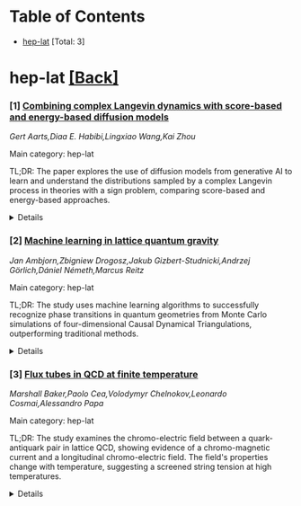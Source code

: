 <div id=toc></div>

# Table of Contents

- [hep-lat](#hep-lat) [Total: 3]


<div id='hep-lat'></div>

# hep-lat [[Back]](#toc)

### [1] [Combining complex Langevin dynamics with score-based and energy-based diffusion models](https://arxiv.org/abs/2510.01328)
*Gert Aarts,Diaa E. Habibi,Lingxiao Wang,Kai Zhou*

Main category: hep-lat

TL;DR: The paper explores the use of diffusion models from generative AI to learn and understand the distributions sampled by a complex Langevin process in theories with a sign problem, comparing score-based and energy-based approaches.


<details>
  <summary>Details</summary>
Motivation: The motivation is to address the challenge of understanding the probability distribution effectively sampled by the complex Langevin process in theories with a sign problem, which is not known beforehand and difficult to comprehend. The authors aim to leverage the capabilities of diffusion models, used in generative AI, for learning such distributions or their log derivatives from data, potentially opening up new applications.

Method: The method involves applying and comparing two types of diffusion models - score-based and energy-based - to learn the distributions generated by a complex Langevin process. This approach aims to provide a novel way to tackle the sign problem in theoretical physics through the lens of machine learning, specifically using techniques from generative AI.

Result: The results of the study are expected to shed light on the effectiveness of diffusion models in capturing the intricate probability distributions that arise from a complex Langevin process, offering insights into which type of diffusion model (score-based or energy-based) might be more suitable for this task. The exact outcomes, however, are not detailed in the abstract, indicating that the full paper would contain a thorough analysis and comparison.

Conclusion: The conclusion likely discusses the potential of diffusion models as a tool for understanding and working with complex probability distributions in the context of theories suffering from a sign problem. It may also outline the advantages and limitations of each type of diffusion model explored and suggest future research directions, including practical applications in both theoretical physics and generative AI.

Abstract: Theories with a sign problem due to a complex action or Boltzmann weight can
sometimes be numerically solved using a stochastic process in the complexified
configuration space. However, the probability distribution effectively sampled
by this complex Langevin process is not known a priori and notoriously hard to
understand. In generative AI, diffusion models can learn distributions, or
their log derivatives, from data. We explore the ability of diffusion models to
learn the distributions sampled by a complex Langevin process, comparing
score-based and energy-based diffusion models, and speculate about possible
applications.

</details>


### [2] [Machine learning in lattice quantum gravity](https://arxiv.org/abs/2510.02159)
*Jan Ambjorn,Zbigniew Drogosz,Jakub Gizbert-Studnicki,Andrzej Görlich,Dániel Németh,Marcus Reitz*

Main category: hep-lat

TL;DR: The study uses machine learning algorithms to successfully recognize phase transitions in quantum geometries from Monte Carlo simulations of four-dimensional Causal Dynamical Triangulations, outperforming traditional methods.


<details>
  <summary>Details</summary>
Motivation: To explore the effectiveness of automated machine learning algorithms in recognizing phase transitions within quantum geometries as observed through numerical data from lattice quantum gravity simulations, potentially improving upon standard methods that rely on order parameters.

Method: Conducted Monte Carlo simulations of four-dimensional Causal Dynamical Triangulations and applied a variety of 14 machine learning models (7 supervised and 7 unsupervised) to the simulation data to identify and analyze the phase transitions.

Result: Most of the tested machine learning models were highly effective in recognizing the phase transitions, and their performance surpassed that of conventional approaches based on order parameters.

Conclusion: Automated machine learning provides a powerful tool for the analysis of phase transitions in quantum gravity, demonstrating superior performance compared to traditional methods and opening new avenues for research in the field.

Abstract: Using numerical data coming from Monte Carlo simulations of four-dimensional
Causal Dynamical Triangulations, we study how automated machine learning
algorithms can be used to recognize transitions between different phases of
quantum geometries observed in lattice quantum gravity. We tested seven
supervised and seven unsupervised machine learning models and found that most
of them were very successful in that task, even outperforming standard methods
based on order parameters.

</details>


### [3] [Flux tubes in QCD at finite temperature](https://arxiv.org/abs/2510.02177)
*Marshall Baker,Paolo Cea,Volodymyr Chelnokov,Leonardo Cosmai,Alessandro Papa*

Main category: hep-lat

TL;DR: The study examines the chromo-electric field between a quark-antiquark pair in lattice QCD, showing evidence of a chromo-magnetic current and a longitudinal chromo-electric field. The field's properties change with temperature, suggesting a screened string tension at high temperatures.


<details>
  <summary>Details</summary>
Motivation: To understand the behavior of the chromo-electric field generated by a static quark-antiquark pair as the temperature increases, particularly through and beyond the chiral transition, and to investigate the characteristics of this field in different temperature regimes.

Method: Lattice Quantum Chromodynamics (QCD) simulations with 2+1 dynamical staggered fermions at physical quark masses are used to analyze the evolution of the chromo-electric field with increasing temperature.

Result: Evidence for a chromo-magnetic current and a nearly uniform longitudinal nonperturbative chromo-electric field along the flux tube is found. The effective string tension decreases exponentially with temperature, and the flux-tube width follows an inverse-temperature law at high temperatures, indicating a screened string tension above the chiral pseudocritical temperature.

Conclusion: The research concludes that the quark-antiquark system can be described by a screened string tension in the high-temperature region, and the properties of the chromo-electric field evolve in a manner consistent with theoretical expectations as the temperature rises.

Abstract: We present results for the chromo-electric field generated by a static
quark-antiquark pair at finite temperature, in lattice QCD with 2+1 dynamical
staggered fermions at physical quark masses. We investigate the evolution of
the field as the temperature increases through and beyond the chiral
transition. For all the temperatures considered we find clear evidence of a
chromo-magnetic current and of a longitudinal nonperturbative chromo-electric
field that stays almost uniform along the flux tube. In the high-temperature
region the magnitude of the flux-tube field is determined by an effective
string tension that decreases exponentially as the temperature increases, while
the flux-tube width decreases according to an inverse-temperature law. Our
results suggest that beyond the chiral pseudocritical temperature the
quark-antiquark system can be characterized by a screened string tension.

</details>
